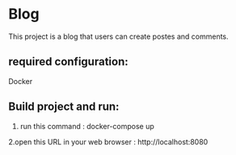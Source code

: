 # Blog

This project is a blog that users can create postes and comments.

## required configuration:

Docker

## Build project and run:

1. run this command :
docker-compose up

2.open this URL in your web browser : http://localhost:8080
